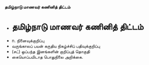 **தமிழ்நாடு மாணவர் கணினித் திட்டம்**
- # தமிழ்நாடு மாணவர் கணினித் திட்டம்
- n. நினைவுக்குறிப்பு
- வருங்காலப் பயன் கருதிய நிகழ்ச்சிப் பதிவுக்குறிப்பு
- (சட்) ஒப்பந்த இனங்களின் குறிப்புத் தொகுதி
- கையொப்பமிடாத பொதுநிலை அறிக்கை.

